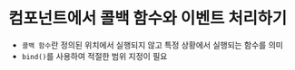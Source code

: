 # 컴포넌트에서 콜백 함수와 이벤트 처리하기
- `콜백 함수`란 정의된 위치에서 실행되지 않고 특정 상황에서 실행되는 함수를 의미
- `bind()`를 사용하여 적절한 범위 지정이 필요